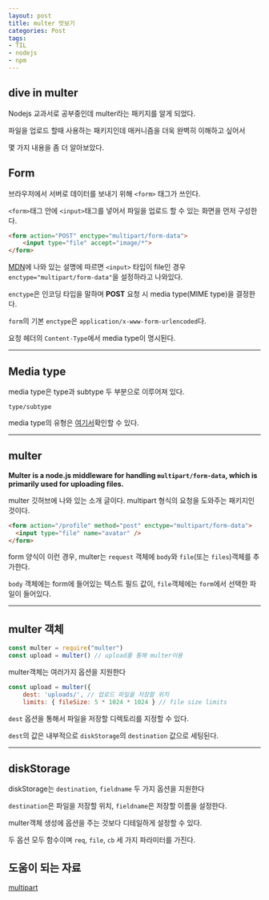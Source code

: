 ```yaml
---
layout: post 
title: multer 맛보기
categories: Post 
tags: 
- TIL
- nodejs
- npm
---
```


## dive in multer

Nodejs 교과서로 공부중인데 multer라는 패키지를 알게 되었다.

파일을 업로드 할때 사용하는 패키지인데 매커니즘을 더욱 완벽히 이해하고 싶어서

몇 가지 내용을 좀 더 알아보았다.

## Form

브라우저에서 서버로 데이터를 보내기 위해 `<form>` 태그가 쓰인다.

`<form>`태그 안에 `<input>`태그를 넣어서 파일을 업로드 할 수 있는 화면을 먼저 구성한다.

```html
<form action="POST" enctype="multipart/form-data">
    <input type="file" accept="image/*">
</form>
```

[MDN](https://developer.mozilla.org/en-US/docs/Web/HTML/Element/form#attributes_for_form_submission)에 나와 있는 설명에 따르면 `<input>` 타입이 file인 경우 `enctype="multipart/form-data"`을 설정하라고 나와있다.

`enctype`은 인코딩 타입을 말하며 **POST** 요청 시 media type(MIME type)을 결정한다.

`form`의 기본 `enctype`은 `application/x-www-form-urlencoded`다.

요청 헤더의 `Content-Type`에서 media type이 명시된다.

***

## Media type

media type은 type과 subtype 두 부분으로 이루어져 있다.

    type/subtype

media type의 유형은 [여기서](https://en.wikipedia.org/wiki/Media_type)확인할 수 있다.

***

## multer

**Multer is a node.js middleware for handling `multipart/form-data`, which is primarily used for uploading files.**

multer 깃허브에 나와 있는 소개 글이다. multipart 형식의 요청을 도와주는 패키지인 것이다.

```html
<form action="/profile" method="post" enctype="multipart/form-data">
  <input type="file" name="avatar" />
</form>
```

form 양식이 이런 경우, multer는 `request` 객체에 `body`와 `file`(또는 `files`)객체를 추가한다.

`body` 객체에는 form에 들어있는 텍스트 필드 값이, `file`객체에는 `form`에서 선택한 파일이 들어있다.

***

## multer 객체

```javascript
const multer = require("multer")
const upload = multer() // upload를 통해 multer이용
```

multer객체는 여러가지 옵션을 지원한다

```javascript
const upload = multer({
    dest: 'uploads/', // 업로드 파일을 저장할 위치
    limits: { fileSize: 5 * 1024 * 1024 } // file size limits
```

`dest` 옵션을 통해서 파일을 저장할 디렉토리를 지정할 수 있다.

`dest`의 값은 내부적으로 `diskStorage`의 `destination` 값으로 세팅된다.

***

## diskStorage

diskStorage는 `destination`, `fieldname` 두 가지 옵션을 지원한다

`destination`은 파일을 저장할 위치, `fieldname`은 저장할 이름을 설정한다.

multer객체 생성에 옵션을 주는 것보다 디테일하게 설정할 수 있다.

두 옵션 모두 함수이며 `req`, `file`, `cb` 세 가지 파라미터를 가진다.

## 도움이 되는 자료

[multipart](https://www.w3.org/TR/html401/interact/forms.html#h-17.13.4)